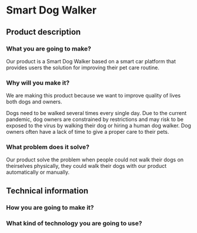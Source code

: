 # Smart Dog Walker

## Product description 

### What you are going to make? 
Our product is a Smart Dog Walker based on a smart car platform that provides users the solution for improving their pet care routine. 

### Why will you make it? 
We are making this product because we want to improve quality of lives both dogs and owners. 

Dogs need to be walked several times every single day. Due to the current pandemic, dog owners are constrained by restrictions and may risk to be exposed to the virus by walking their dog or hiring a human dog walker. Dog owners often have a lack of time to give a proper care to their pets.


### What problem does it solve? 
Our product solve the problem when people could not walk their dogs on theirselves physically, they could walk their dogs with our product automatically or manually. 

## Technical information
### How you are going to make it?
### What kind of technology you are going to use?
